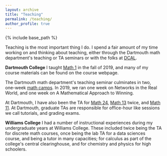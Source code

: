```yaml
---
layout: archive
title: "Teaching"
permalink: /teaching/
author_profile: true
---
```




{% include base_path %}

Teaching is the most important thing I do. I spend a fair amount of my time working on and thinking about teaching, either through the Dartmouth math department's teaching or TA seminars or with the folks at [DCAL].


**Dartmouth College**
I taught [Math 1] in the fall of 2019, and many of my course materials can be found on the course webpage.

The Dartmouth math department's teaching seminar culminates in two, one-week [math camps](https://math.dartmouth.edu/activities/exploring-mathematics/). In 2019, we ran one week on Networks in the Real World, and one week on A Mathematical Approach to Winning.

At Dartmouth, I have also been the TA for [Math 24], [Math 13] twice, and [Math 11]. At Dartmouth, graduate TAs are responsible for office-hour like sessions we call tutorials, and grading exams.

**Williams College**
I had a number of instructional experiences during my undergraduate years at Williams College. These included twice being the TA for discrete math courses, once being the lab TA for a data sciences course, and being a tutor in many capacities; for calculus as part of the college's central clearinghouse, and for chemistry and physics for high schoolers.

[DCAL]: https://dcal.dartmouth.edu/
[Math 11]:https://math.dartmouth.edu/~m11f18/
[Math 13]:https://math.dartmouth.edu/~m13w18/
[Math 24]:https://math.dartmouth.edu/~m24s19/
[Math 1]:https://math.dartmouth.edu/~m1f19

